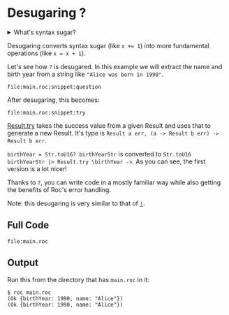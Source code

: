 # Desugaring ?

<details>
  <summary>What's syntax sugar?</summary>
  
  Syntax within a programming language that is designed to make things easier 
  to read or express. It allows developers to write code in a more concise, readable, or
  convenient way without adding new functionality to the language itself.
</details>

Desugaring converts syntax sugar (like `x += 1`) into more fundamental operations (like `x = x + 1`).

Let's see how `?` is desugared. In this example we will extract the name and birth year from a
string like `"Alice was born in 1990"`.
```roc
file:main.roc:snippet:question
```

After desugaring, this becomes:
```roc
file:main.roc:snippet:try
```

[Result.try](https://www.roc-lang.org/builtins/Result#try) takes the success
value from a given Result and uses that to generate a new Result.
It's type is `Result a err, (a -> Result b err) -> Result b err`.

`birthYear = Str.toU16? birthYearStr` is converted to `Str.toU16 birthYearStr |> Result.try \birthYear ->`.
As you can see, the first version is a lot nicer!

Thanks to `?`, you can write code in a mostly familiar way while also getting the benefits of Roc's
error handling.

Note: this desugaring is very similar to that of [`!`](https://www.roc-lang.org/examples/DesugaringAwait/README.html).

## Full Code
```roc
file:main.roc
```

## Output

Run this from the directory that has `main.roc` in it:

```
$ roc main.roc
(Ok {birthYear: 1990, name: "Alice"})
(Ok {birthYear: 1990, name: "Alice"})
```
